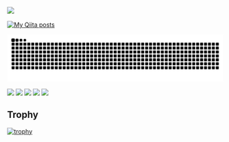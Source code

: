 ![](https://komarev.com/ghpvc/?username=yuubinnkyoku)

[![My Qiita posts](https://qiita-badge.apiapi.app/s/yuubinnkyoku0730/posts.svg)](http://qiita.com/yuubinnkyoku0730)

![](https://raw.githubusercontent.com/yuubinnkyoku/yuubinnkyoku/output/github-contribution-grid-snake.svg)

![](http://github-profile-summary-cards.vercel.app/api/cards/profile-details?username=yuubinnkyoku&theme=tokyonight)
![](http://github-profile-summary-cards.vercel.app/api/cards/repos-per-language?username=yuubinnkyoku&theme=tokyonight)
![](http://github-profile-summary-cards.vercel.app/api/cards/most-commit-language?username=yuubinnkyoku&theme=tokyonight)
![](http://github-profile-summary-cards.vercel.app/api/cards/stats?username=yuubinnkyoku&theme=tokyonight)
![](http://github-profile-summary-cards.vercel.app/api/cards/productive-time?username=yuubinnkyoku&theme=tokyonight&utcOffset=8)
## Trophy
[![trophy](https://github-profile-trophy.vercel.app/?username=yuubinnkyoku)](https://github.com/ryo-ma/github-profile-trophy)
